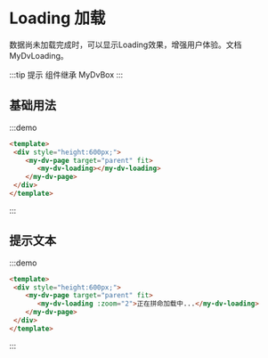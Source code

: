 # Loading 加载

数据尚未加载完成时，可以显示Loading效果，增强用户体验。文档 
<api-link href="dv/my-dv-loading">MyDvLoading</api-link>。

:::tip 提示
组件继承 <api-link href="dv/my-dv-box">MyDvBox</api-link>
:::

## 基础用法
:::demo
```html
<template>
 <div style="height:600px;">
    <my-dv-page target="parent" fit>
       <my-dv-loading></my-dv-loading>
    </my-dv-page>
 </div>
</template>
```
:::

## 提示文本

:::demo
```html
<template>
 <div style="height:600px;">
    <my-dv-page target="parent" fit>
       <my-dv-loading :zoom="2">正在拼命加载中...</my-dv-loading>
    </my-dv-page>
 </div>
</template>
```
:::
